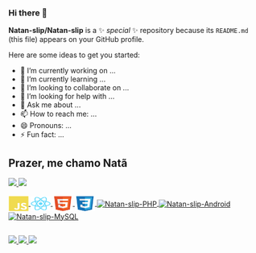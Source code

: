 ### Hi there 👋 

**Natan-slip/Natan-slip** is a ✨ _special_ ✨ repository because its `README.md` (this file) appears on your GitHub profile.

Here are some ideas to get you started:

- 🔭 I’m currently working on ...
- 🌱 I’m currently learning ...
- 👯 I’m looking to collaborate on ...
- 🤔 I’m looking for help with ...
- 💬 Ask me about ...
- 📫 How to reach me: ...
- 😄 Pronouns: ...
- ⚡ Fun fact: ...

## Prazer, me chamo Natã
<div>
  <a href="https://github.com/Natan-slip">
  <img height="180em" src="https://github-readme-stats.vercel.app/api?username=Natan-slip&show_icons=true&theme=highcontrast&include_all_commits=true&count_private=true"/>
  <img height="180em" src="https://github-readme-stats.vercel.app/api/top-langs/?username=Natan-slip&layout=compact&langs_count=7&theme=highcontrast"/>
</div>
<div style="display: inline_block; align-items: center"><br>
  <img align="center" alt="Natan-slip-Js" height="30" width="40" src="https://raw.githubusercontent.com/devicons/devicon/master/icons/javascript/javascript-plain.svg">
  <img align="center" alt="Natan-slip-React" height="30" width="40" src="https://raw.githubusercontent.com/devicons/devicon/master/icons/react/react-original.svg">
  <img align="center" alt="Natan-slip-HTML" height="30" width="40" src="https://raw.githubusercontent.com/devicons/devicon/master/icons/html5/html5-original.svg">
  <img align="center" alt="Natan-slip-CSS" height="30" width="40" src="https://raw.githubusercontent.com/devicons/devicon/master/icons/css3/css3-original.svg">
  <img align="center" alt="Natan-slip-PHP" height="40" width="40" src="https://image.flaticon.com/icons/png/512/528/528261.png">
  <img align="center" alt="Natan-slip-Android" height="30" width="40" src="https://image.flaticon.com/icons/png/512/518/518705.png">
  <img align="center" alt="Natan-slip-MySQL" height="30" width="40" src="https://image.flaticon.com/icons/png/512/1199/1199128.png">


</div>
 
  ##
<div>
  <a href="" target="_blank">
    <img src="https://img.shields.io/badge/LinkedIn-0077B5?style=for-the-badge&logo=linkedin&logoColor=white" />
  </a>
  <a href="natasatorodrigues@hotmail.com">
    <img src="https://img.shields.io/badge/Gmail-D14836?style=for-the-badge&logo=gmail&logoColor=white" />
  </a>
  <a href="https://www.instagram.com/natan.sato" "blank">
    <img src="https://img.shields.io/badge/Instagram-E4405F?style=for-the-badge&logo=instagram&logoColor=white" />
  </a>
</div>

